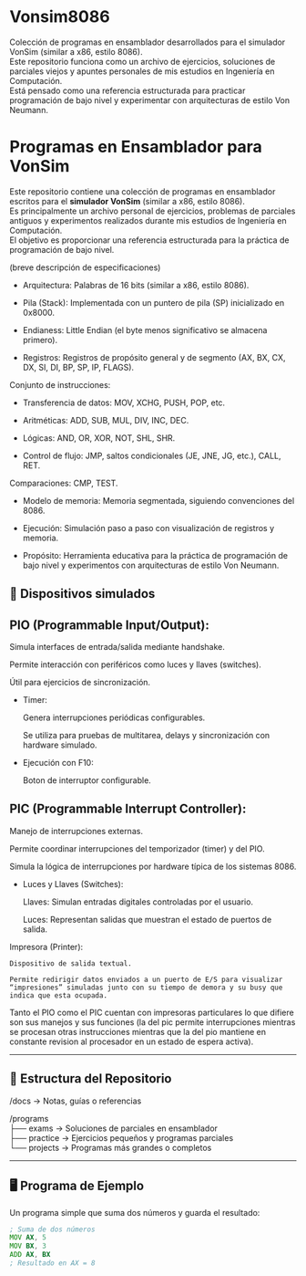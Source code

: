 # Vonsim8086
Colección de programas en ensamblador desarrollados para el simulador VonSim (similar a x86, estilo 8086).  
Este repositorio funciona como un archivo de ejercicios, soluciones de parciales viejos y apuntes personales de mis estudios en Ingeniería en Computación.  
Está pensado como una referencia estructurada para practicar programación de bajo nivel y experimentar con arquitecturas de estilo Von Neumann.

# Programas en Ensamblador para VonSim

Este repositorio contiene una colección de programas en ensamblador escritos para el **simulador VonSim** (similar a x86, estilo 8086).  
Es principalmente un archivo personal de ejercicios, problemas de parciales antiguos y experimentos realizados durante mis estudios de Ingeniería en Computación.  
El objetivo es proporcionar una referencia estructurada para la práctica de programación de bajo nivel.

(breve descripción de especificaciones)

- Arquitectura: Palabras de 16 bits (similar a x86, estilo 8086).

- Pila (Stack): Implementada con un puntero de pila (SP) inicializado en 0x8000.

- Endianess: Little Endian (el byte menos significativo se almacena primero).

- Registros: Registros de propósito general y de segmento (AX, BX, CX, DX, SI, DI, BP, SP, IP, FLAGS).

Conjunto de instrucciones:

- Transferencia de datos: MOV, XCHG, PUSH, POP, etc.

- Aritméticas: ADD, SUB, MUL, DIV, INC, DEC.

- Lógicas: AND, OR, XOR, NOT, SHL, SHR.

- Control de flujo: JMP, saltos condicionales (JE, JNE, JG, etc.), CALL, RET.

Comparaciones: CMP, TEST.

- Modelo de memoria: Memoria segmentada, siguiendo convenciones del 8086.

- Ejecución: Simulación paso a paso con visualización de registros y memoria.

- Propósito: Herramienta educativa para la práctica de programación de bajo nivel y experimentos con arquitecturas de estilo Von Neumann.


## 🔌 Dispositivos simulados

## PIO (Programmable Input/Output):
  
  Simula interfaces de entrada/salida mediante handshake.

  Permite interacción con periféricos como luces y llaves (switches).

  Útil para ejercicios de sincronización.
  
  - Timer:

    Genera interrupciones periódicas configurables.

    Se utiliza para pruebas de multitarea, delays y sincronización con hardware simulado.
 
  - Ejecución con F10:

    Boton de interruptor configurable.
    

## PIC (Programmable Interrupt Controller):

  Manejo de interrupciones externas.

  Permite coordinar interrupciones del temporizador (timer) y del PIO.

  Simula la lógica de interrupciones por hardware típica de los sistemas 8086.

  - Luces y Llaves (Switches):

      Llaves: Simulan entradas digitales controladas por el usuario.

      Luces: Representan salidas que muestran el estado de puertos de salida.

Impresora (Printer):

    Dispositivo de salida textual.

    Permite redirigir datos enviados a un puerto de E/S para visualizar “impresiones” simuladas junto con su tiempo de demora y su busy que indica que esta ocupada.

  Tanto el PIO como el PIC cuentan con impresoras particulares lo que difiere son sus manejos y sus funciones (la del pic permite interrupciones mientras se procesan otras instrucciones mientras que la del pio mantiene en constante 
  revision al procesador en un estado de espera activa).

---

## 📂 Estructura del Repositorio

/docs → Notas, guías o referencias

/programs  
  ├── exams → Soluciones de parciales en ensamblador  
  ├── practice → Ejercicios pequeños y programas parciales  
  └── projects → Programas más grandes o completos  

---

## 🖥️ Programa de Ejemplo

Un programa simple que suma dos números y guarda el resultado:

```asm
; Suma de dos números
MOV AX, 5
MOV BX, 3
ADD AX, BX
; Resultado en AX = 8
